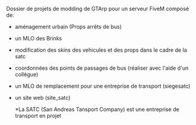 Dossier de projets de modding de GTArp pour un serveur FiveM composé de:
- aménagement urbain (Props arrêts de bus)
- un MLO des Brinks
- modification des skins des vehicules et des props dans le cadre de la satc
- coordonnées des points de passages de bus (réaliser avec l'aide d'un collègue)
- un MLO de remplacement pour une entreprise de transport (siegesatc)
- un site web (site_satc)

  *La SATC (San Andreas Tansport Company) est une entreprise de transport en projet
